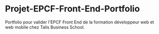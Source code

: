 # Projet-EPCF-Front-End-Portfolio

Portfolio pour valider l'EPCF Front End de la formation développeur web et web mobile chez Talis Business School.
